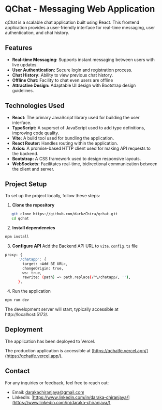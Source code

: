# QChat - Messaging Web Application
qChat is a scalable chat application built using React. This frontend application provides a user-friendly interface for real-time messaging, user authentication, and chat history.

## Features

- **Real-time Messaging:** Supports instant messaging between users with live updates.
- **User Authentication:** Secure login and registration process.
- **Chat History:** Ability to view previous chat history.
- **Offline Chat:** Facility to chat even users are offline
- **Attractive Design:** Adaptable UI design with Bootstrap design guidelines.

## Technologies Used

- **React:** The primary JavaScript library used for building the user interface.
- **TypeScript:** A superset of JavaScript used to add type definitions, improving code quality.
- **Vite:** A build tool used for bundling the application.
- **React Router:** Handles routing within the application.
- **Axios:** A promise-based HTTP client used for making API requests to the backend.
- **Bootstrap:** A CSS framework used to design responsive layouts.
- **WebSockets:** Facilitates real-time, bidirectional communication between the client and server.

## Project Setup

To set up the project locally, follow these steps:

1. **Clone the repository**
```bash
   git clone https://github.com/darkzChira/qchat.git
   cd qchat
```

2. **Install dependencies**
```bash
npm install
```

3. **Configure API**
   Add the Backend API URL to `vite.config.ts` file
```bash
proxy: {
      '/chatapp': {
        target: <Add BE URL>,
        changeOrigin: true,
        ws: true,
        rewrite: (path) => path.replace(/^\/chatapp/, ''),
      },
```


4. Run the application
```bash
npm run dev
```

The development server will start, typically accessible at http://localhost:5173/.

## Deployment
The application has been deployed to Vercel.

The production application is accessible at [https://qchatfe.vercel.app/](https://qchatfe.vercel.app/).

## Contact
For any inquiries or feedback, feel free to reach out:

* Email: [darakachiranjaya@gmail.com](darakachiranjaya@gmail.com)
* LinkedIn: [https://www.linkedin.com/in/daraka-chiranjaya/](https://www.linkedin.com/in/daraka-chiranjaya/)
